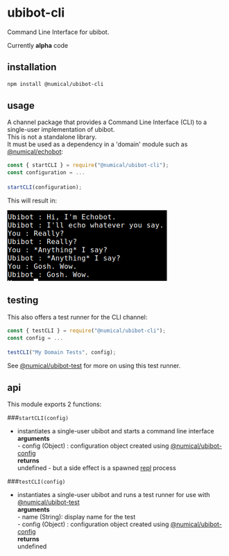 # ubibot-cli
Command Line Interface for ubibot.

Currently **alpha** code 

## installation
```bash
npm install @numical/ubibot-cli
```

## usage
A channel package that provides a Command Line Interface (CLI) to a single-user implementation of ubibot.  
This is not a standalone library.  
It must be used as a dependency in a 'domain' module such as [@numical/echobot](../echobot/README.md):
```javascript
const { startCLI } = require("@numical/ubibot-cli");
const configuration = ...

startCLI(configuration);
```
This will result in:

![CI screenshot](./docs/cli-screenshot.png)

## testing
This also offers a test runner for the CLI channel:
```javascript
const { testCLI } = require("@numical/ubibot-cli");
const config = ...

testCLI("My Domain Tests", config);

```
See [@numical/ubibot-test](../ubibot-test/README.md) for more on using this test runner.

## api
This module exports 2 functions:

###```startCLI(config)```
* instantiates a single-user ubibot and starts a command line interface  
    __arguments__  
        - config (Object) : configuration object created using [@numical/ubibot-config](packages/ubibot-config/README.md)  
    __returns__  
    undefined - but a side effect is a spawned [repl](https://en.wikipedia.org/wiki/Read%E2%80%93eval%E2%80%93print_loop) process


###```testCLI(config)```
* instantiates a single-user ubibot and runs a test runner for use with [@numical/ubibot-test](packages/ubibot-test/README.md)  
    __arguments__  
        - name (String): display name for the test  
        - config (Object) : configuration object created using [@numical/ubibot-config](packages/ubibot-config/README.md)  
    __returns__  
    undefined



